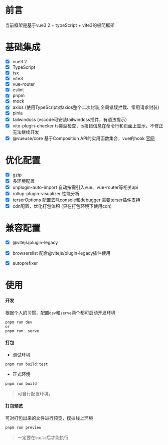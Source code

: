 # 前言
 当前框架是基于vue3.2 + typeScript + vite3的极简框架

# 基础集成
- [x] vue3.2
- [x] TypeScript
- [x] tsx
- [x] vite3
- [x] vue-router
- [x] eslint
- [x] pnpm
- [x] mock
- [x] axios (使用TypeScript对axios整个二次封装,全局错误拦截、常用请求封装)
- [x] pinia
- [x] tailwindcss   (vscode可安装tailwindcss插件，有语法提示)
- [x] vite-plugin-checker   ts类型检查，ts报错信息在命令行和页面上显示，不修正无法继续开发
- [x] @vueuse/core  基于Composition API的实用函数集合，vue的hook [官网](https://vueuse.org/)

# 优化配置
- [x] gzip
- [x] 多环境配置
- [x] unplugin-auto-import  自动按需引入vue、vue-router等相关api
- [x] rollup-plugin-visualizer 性能分析
- [x] terserOptions 配置去除console和debugger  需要terser插件支持
- [x] cdn配置，优化打包体积 (只在打包环境下使用cdn)

# 兼容配置
- [x] @vitejs/plugin-legacy
- [x] browserslist 配合@vitejs/plugin-legacy插件使用
- [x] autoprefixer


# 使用

#### 开发

根据个人的习惯，配置`dev`和`serve`两个都可启动开发环境
```
pnpm run dev
or
pnpm run  serve
```
#### 打包

+ 测试环境

```
pnpm run build:test
```
+ 正式环境

```
pnpm run build
```

> 可自行配置环境。

#### 打包预览

可对打包出来的文件进行预览，模拟线上环境

```
pnpm run preview
```

> 一定要在`build`后才能执行



